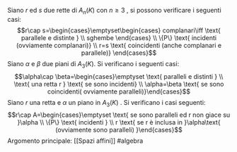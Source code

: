 Siano $r$ ed $s$ due rette di $A_{n}(K)$ con $n\ge 3$ , si possono verificare i seguenti casi:$$r\cap s=\begin{cases}\emptyset\begin{cases} complanari\iff \text{ parallele e distinte } \\
sghembe \end{cases} \\
\{P\} \text{ incidenti (ovviamente complanari)}  \\
r=s \text{ coincidenti (anche complanari e parallele)} \end{cases}$$
Siano $\alpha$ e $\beta$ due piani di $A_{3}(K)$. Si verificano i seguenti casi:$$\alpha\cap \beta=\begin{cases}\emptyset \text{ paralleli e distinti } \\
\text{ una retta r } \text{ se sono incidenti} \\
\alpha=\beta \text{ se sono coincidenti( ovviamente paralleli)}\end{cases}$$ 
Siano $r$ una retta e $\alpha$ un piano in $A_{3}(K)$ . Si verificano i casi seguenti:$$r\cap A=\begin{cases}\emptyset \text{ se sono paralleli ed r non giace su }\alpha \\
\{P\} \text{ incidenti }  \\
r \text{ se r è inclusa in }\alpha\text{ (ovviamente sono paralleli) }\end{cases}$$
Argomento principale: [[Spazi affini]]
#algebra 